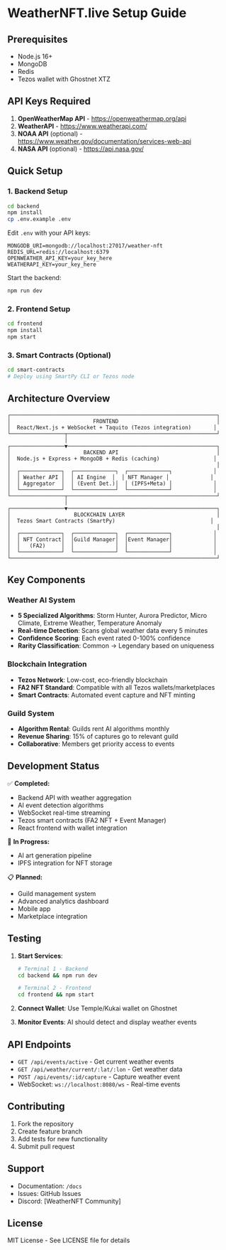 # WeatherNFT.live Setup Guide

## Prerequisites

- Node.js 16+ 
- MongoDB
- Redis
- Tezos wallet with Ghostnet XTZ

## API Keys Required

1. **OpenWeatherMap API** - https://openweathermap.org/api
2. **WeatherAPI** - https://www.weatherapi.com/
3. **NOAA API** (optional) - https://www.weather.gov/documentation/services-web-api
4. **NASA API** (optional) - https://api.nasa.gov/

## Quick Setup

### 1. Backend Setup

```bash
cd backend
npm install
cp .env.example .env
```

Edit `.env` with your API keys:
```
MONGODB_URI=mongodb://localhost:27017/weather-nft
REDIS_URL=redis://localhost:6379
OPENWEATHER_API_KEY=your_key_here
WEATHERAPI_KEY=your_key_here
```

Start the backend:
```bash
npm run dev
```

### 2. Frontend Setup

```bash
cd frontend
npm install
npm start
```

### 3. Smart Contracts (Optional)

```bash
cd smart-contracts
# Deploy using SmartPy CLI or Tezos node
```

## Architecture Overview

```
┌─────────────────────────────────────────────────────────────────┐
│                          FRONTEND                               │
│  React/Next.js + WebSocket + Taquito (Tezos integration)       │
└─────────────────┬───────────────────────────────────────────────┘
                  │
┌─────────────────▼───────────────────────────────────────────────┐
│                       BACKEND API                               │
│  Node.js + Express + MongoDB + Redis (caching)                 │
│                                                                 │
│  ┌─────────────┐  ┌─────────────┐  ┌─────────────┐             │
│  │ Weather API │  │ AI Engine  │  │ NFT Manager │             │
│  │ Aggregator  │  │ (Event Det.)│  │ (IPFS+Meta) │             │
│  └─────────────┘  └─────────────┘  └─────────────┘             │
└─────────────────┬───────────────────────────────────────────────┘
                  │
┌─────────────────▼───────────────────────────────────────────────┐
│                    BLOCKCHAIN LAYER                             │
│  Tezos Smart Contracts (SmartPy)                              │
│                                                                 │
│  ┌─────────────┐  ┌─────────────┐  ┌─────────────┐             │
│  │ NFT Contract│  │Guild Manager│  │Event Manager│             │
│  │   (FA2)     │  │             │  │             │             │
│  └─────────────┘  └─────────────┘  └─────────────┘             │
└─────────────────────────────────────────────────────────────────┘
```

## Key Components

### Weather AI System
- **5 Specialized Algorithms**: Storm Hunter, Aurora Predictor, Micro Climate, Extreme Weather, Temperature Anomaly
- **Real-time Detection**: Scans global weather data every 5 minutes
- **Confidence Scoring**: Each event rated 0-100% confidence
- **Rarity Classification**: Common → Legendary based on uniqueness

### Blockchain Integration
- **Tezos Network**: Low-cost, eco-friendly blockchain
- **FA2 NFT Standard**: Compatible with all Tezos wallets/marketplaces
- **Smart Contracts**: Automated event capture and NFT minting

### Guild System
- **Algorithm Rental**: Guilds rent AI algorithms monthly
- **Revenue Sharing**: 15% of captures go to relevant guild
- **Collaborative**: Members get priority access to events

## Development Status

✅ **Completed:**
- Backend API with weather aggregation
- AI event detection algorithms
- WebSocket real-time streaming
- Tezos smart contracts (FA2 NFT + Event Manager)
- React frontend with wallet integration

🔄 **In Progress:**
- AI art generation pipeline
- IPFS integration for NFT storage

📋 **Planned:**
- Guild management system
- Advanced analytics dashboard
- Mobile app
- Marketplace integration

## Testing

1. **Start Services**:
   ```bash
   # Terminal 1 - Backend
   cd backend && npm run dev
   
   # Terminal 2 - Frontend  
   cd frontend && npm start
   ```

2. **Connect Wallet**: Use Temple/Kukai wallet on Ghostnet

3. **Monitor Events**: AI should detect and display weather events

## API Endpoints

- `GET /api/events/active` - Get current weather events
- `GET /api/weather/current/:lat/:lon` - Get weather data
- `POST /api/events/:id/capture` - Capture weather event
- WebSocket: `ws://localhost:8080/ws` - Real-time events

## Contributing

1. Fork the repository
2. Create feature branch
3. Add tests for new functionality
4. Submit pull request

## Support

- Documentation: `/docs`
- Issues: GitHub Issues
- Discord: [WeatherNFT Community]

## License

MIT License - See LICENSE file for details